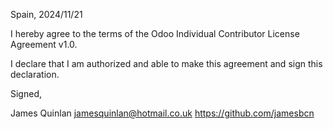 Spain, 2024/11/21

I hereby agree to the terms of the Odoo Individual Contributor License
Agreement v1.0.

I declare that I am authorized and able to make this agreement and sign this
declaration.

Signed,

James Quinlan jamesquinlan@hotmail.co.uk https://github.com/jamesbcn
